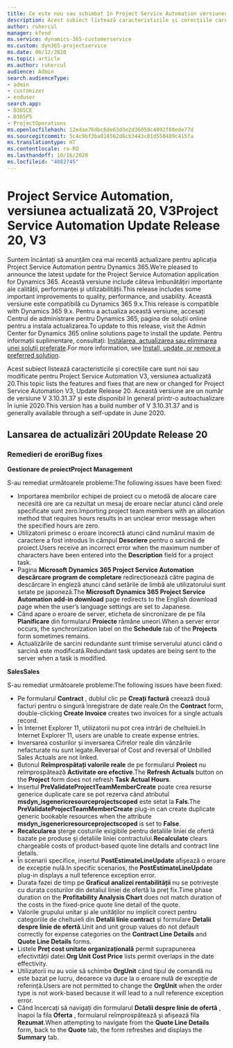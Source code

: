 ```yaml
---
title: Ce este nou sau schimbat în Project Service Automation versiunea actualizată 20, V3
description: Acest subiect listează caracteristicile și corecțiile care sunt disponibile în Project Service Automation V3, versiunea actualizată 20, V3
author: ruhercul
manager: kfend
ms.service: dynamics-365-customerservice
ms.custom: dyn365-projectservice
ms.date: 06/12/2020
ms.topic: article
ms.author: ruhercul
audience: Admin
search.audienceType:
- admin
- customizer
- enduser
search.app:
- D365CE
- D365PS
- ProjectOperations
ms.openlocfilehash: 12edae76dbc6de63d3e2d36058c4092f80ede77d
ms.sourcegitcommit: 5c4c9bf3ba018562d6cb3443c01d550489c415fa
ms.translationtype: HT
ms.contentlocale: ro-RO
ms.lasthandoff: 10/16/2020
ms.locfileid: "4082745"
---
```

# <a name="project-service-automation-update-release-20-v3"></a><span data-ttu-id="21469-103">Project Service Automation, versiunea actualizată 20, V3</span><span class="sxs-lookup"><span data-stu-id="21469-103">Project Service Automation Update Release 20, V3</span></span>

<span data-ttu-id="21469-104">Suntem încântați să anunțăm cea mai recentă actualizare pentru aplicația Project Service Automation pentru Dynamics 365.</span><span class="sxs-lookup"><span data-stu-id="21469-104">We’re pleased to announce the latest update for the Project Service Automation application for Dynamics 365.</span></span> <span data-ttu-id="21469-105">Această versiune include câteva îmbunătățiri importante ale calității, performanței și utilizabilității.</span><span class="sxs-lookup"><span data-stu-id="21469-105">This release includes some important improvements to quality, performance, and usability.</span></span> <span data-ttu-id="21469-106">Această versiune este compatibilă cu Dynamics 365 9.x.</span><span class="sxs-lookup"><span data-stu-id="21469-106">This release is compatible with Dynamics 365 9.x.</span></span> <span data-ttu-id="21469-107">Pentru a actualiza această versiune, accesați Centrul de administrare pentru Dynamics 365, pagina de soluții online pentru a instala actualizarea.</span><span class="sxs-lookup"><span data-stu-id="21469-107">To update to this release, visit the Admin Center for Dynamics 365 online solutions page to install the update.</span></span> <span data-ttu-id="21469-108">Pentru informații suplimentare, consultați: [Instalarea, actualizarea sau eliminarea unei soluții preferate](https://docs.microsoft.com/power-platform/admin/install-remove-preferred-solution).</span><span class="sxs-lookup"><span data-stu-id="21469-108">For more information, see [Install, update, or remove a preferred solution](https://docs.microsoft.com/power-platform/admin/install-remove-preferred-solution).</span></span>

<span data-ttu-id="21469-109">Acest subiect listează caracteristicile și corecțiile care sunt noi sau modificate pentru Project Service Automation V3, versiunea actualizată 20.</span><span class="sxs-lookup"><span data-stu-id="21469-109">This topic lists the features and fixes that are new or changed for Project Service Automation V3, Update Release 20.</span></span> <span data-ttu-id="21469-110">Această versiune are un număr de versiune V 3.10.31.37 și este disponibil în general printr-o autoactualizare în iunie 2020.</span><span class="sxs-lookup"><span data-stu-id="21469-110">This version has a build number of V 3.10.31.37 and is generally available through a self-update in June 2020.</span></span>

## <a name="update-release-20"></a><span data-ttu-id="21469-111">Lansarea de actualizări 20</span><span class="sxs-lookup"><span data-stu-id="21469-111">Update Release 20</span></span>

### <a name="bug-fixes"></a><span data-ttu-id="21469-112">Remedieri de erori</span><span class="sxs-lookup"><span data-stu-id="21469-112">Bug fixes</span></span>

<span data-ttu-id="21469-113">**Gestionare de proiect**</span><span class="sxs-lookup"><span data-stu-id="21469-113">**Project Management**</span></span>

<span data-ttu-id="21469-114">S-au remediat următoarele probleme:</span><span class="sxs-lookup"><span data-stu-id="21469-114">The following issues have been fixed:</span></span>

- <span data-ttu-id="21469-115">Importarea membrilor echipei de proiect cu o metodă de alocare care necesită ore are ca rezultat un mesaj de eroare neclar atunci când orele specificate sunt zero.</span><span class="sxs-lookup"><span data-stu-id="21469-115">Importing project team members with an allocation method that requires hours results in an unclear error message when the specified hours are zero.</span></span>
- <span data-ttu-id="21469-116">Utilizatorii primesc o eroare incorectă atunci când numărul maxim de caractere a fost introdus în câmpul **Descriere** pentru o sarcină de proiect.</span><span class="sxs-lookup"><span data-stu-id="21469-116">Users receive an incorrect error when the maximum number of characters have been entered into the **Description** field for a project task.</span></span>
- <span data-ttu-id="21469-117">Pagina **Microsoft Dynamics 365 Project Service Automation descărcare program de completare** redirecționează către pagina de descărcare în engleză atunci când setările de limbă ale utilizatorului sunt setate pe japoneză.</span><span class="sxs-lookup"><span data-stu-id="21469-117">The **Microsoft Dynamics 365 Project Service Automation add-in download** page redirects to the English download page when the user’s language settings are set to Japanese.</span></span>
- <span data-ttu-id="21469-118">Când apare o eroare de server, eticheta de sincronizare de pe fila **Planificare** din formularul **Proiecte** rămâne uneori.</span><span class="sxs-lookup"><span data-stu-id="21469-118">When a server error occurs, the synchronization label on the **Schedule** tab of the **Projects** form sometimes remains.</span></span>
- <span data-ttu-id="21469-119">Actualizările de sarcini redundante sunt trimise serverului atunci când o sarcină este modificată.</span><span class="sxs-lookup"><span data-stu-id="21469-119">Redundant task updates are being sent to the server when a task is modified.</span></span>

<span data-ttu-id="21469-120">**Sales**</span><span class="sxs-lookup"><span data-stu-id="21469-120">**Sales**</span></span>

<span data-ttu-id="21469-121">S-au remediat următoarele probleme:</span><span class="sxs-lookup"><span data-stu-id="21469-121">The following issues have been fixed:</span></span>

- <span data-ttu-id="21469-122">Pe formularul **Contract** , dublul clic pe **Creați factură** creează două facturi pentru o singură înregistrare de date reale.</span><span class="sxs-lookup"><span data-stu-id="21469-122">On the **Contract** form, double-clicking **Create Invoice** creates two invoices for a single actuals record.</span></span>
- <span data-ttu-id="21469-123">În Internet Explorer 11, utilizatorii nu pot crea intrări de cheltuieli.</span><span class="sxs-lookup"><span data-stu-id="21469-123">In Internet Explorer 11, users are unable to create expense entries.</span></span>
- <span data-ttu-id="21469-124">Inversarea costurilor și inversarea Cifrelor reale din vânzările nefacturate nu sunt legate.</span><span class="sxs-lookup"><span data-stu-id="21469-124">Reversal of Cost and reversal of Unbilled Sales Actuals are not linked.</span></span>
- <span data-ttu-id="21469-125">Butonul **Reîmprospătați valorile reale** de pe formularul **Proiect** nu reîmprospătează **Activitate ore efective**.</span><span class="sxs-lookup"><span data-stu-id="21469-125">The **Refresh Actuals** button on the **Project** form does not refresh **Task Actual Hours**.</span></span>
- <span data-ttu-id="21469-126">Insertul **PreValidateProjectTeamMemberCreate** poate crea resurse generice duplicate care se pot rezerva când atributul **msdyn_isgenericresourceprojectscoped** este setat la **Fals**.</span><span class="sxs-lookup"><span data-stu-id="21469-126">The **PreValidateProjectTeamMemberCreate** plug-in can create duplicate generic bookable resources when the attribute **msdyn_isgenericresourceprojectscoped** is set to **False**.</span></span>
- <span data-ttu-id="21469-127">**Recalcularea** șterge costurile exigibile pentru detaliile liniei de ofertă bazate pe produse și detaliile liniei contractului.</span><span class="sxs-lookup"><span data-stu-id="21469-127">**Recalculate** clears chargeable costs of product-based quote line details and contract line details.</span></span>
- <span data-ttu-id="21469-128">În scenarii specifice, insertul **PostEstimateLineUpdate** afișează o eroare de excepție nulă.</span><span class="sxs-lookup"><span data-stu-id="21469-128">In specific scenarios, the **PostEstimateLineUpdate** plug-in displays a null teference exception error.</span></span>
- <span data-ttu-id="21469-129">Durata fazei de timp pe **Graficul analizei rentabilității** nu se potrivește cu durata costurilor din detaliul liniei de ofertă la preț fix.</span><span class="sxs-lookup"><span data-stu-id="21469-129">Time phase duration on the **Profitability Analysis Chart** does not match duration of the costs in the fixed-price quote line detail of the quote.</span></span>
- <span data-ttu-id="21469-130">Valorile grupului unitar și ale unităților nu implicit corect pentru categoriile de cheltuieli din **Detalii linie contract** și formulare **Detalii despre linie de ofertă**.</span><span class="sxs-lookup"><span data-stu-id="21469-130">Unit and unit group values do not default correctly for expense categories on the **Contract Line Details** and **Quote Line Details** forms.</span></span>
- <span data-ttu-id="21469-131">Listele **Preț cost unitate organizațională** permit suprapunerea efectivității datei.</span><span class="sxs-lookup"><span data-stu-id="21469-131">**Org Unit Cost Price** lists permit overlaps in the date effectivity.</span></span>
- <span data-ttu-id="21469-132">Utilizatorii nu au voie să schimbe **OrgUnit** când tipul de comandă nu este bazat pe lucru, deoarece va duce la o eroare nulă de excepție de referință.</span><span class="sxs-lookup"><span data-stu-id="21469-132">Users are not permitted to change the **OrgUnit** when the order type is not work-based because it will lead to a null reference exception error.</span></span>
- <span data-ttu-id="21469-133">Când încercați să navigați din formularul **Detalii despre linie de ofertă** , înapoi la fila **Oferta** , formularul reîmprospătează și afișează fila **Rezumat**.</span><span class="sxs-lookup"><span data-stu-id="21469-133">When attempting to navigate from the **Quote Line Details** form, back to the **Quote** tab, the form refreshes and displays the **Summary** tab.</span></span>
